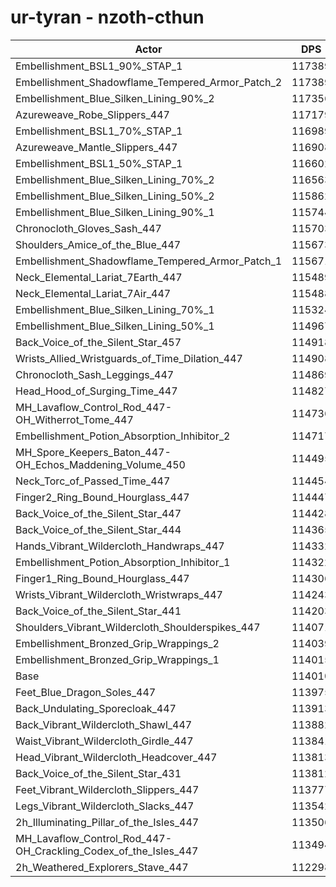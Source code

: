 # ur-tyran - nzoth-cthun
| Actor | DPS | Increase |
|---|:---:|:---:|
|Embellishment_BSL1_90%_STAP_1|117389|2.96%|
|Embellishment_Shadowflame_Tempered_Armor_Patch_2|117389|2.96%|
|Embellishment_Blue_Silken_Lining_90%_2|117356|2.93%|
|Azureweave_Robe_Slippers_447|117179|2.78%|
|Embellishment_BSL1_70%_STAP_1|116989|2.61%|
|Azureweave_Mantle_Slippers_447|116908|2.54%|
|Embellishment_BSL1_50%_STAP_1|116602|2.27%|
|Embellishment_Blue_Silken_Lining_70%_2|116563|2.24%|
|Embellishment_Blue_Silken_Lining_50%_2|115862|1.62%|
|Embellishment_Blue_Silken_Lining_90%_1|115744|1.52%|
|Chronocloth_Gloves_Sash_447|115703|1.48%|
|Shoulders_Amice_of_the_Blue_447|115673|1.46%|
|Embellishment_Shadowflame_Tempered_Armor_Patch_1|115671|1.46%|
|Neck_Elemental_Lariat_7Earth_447|115489|1.30%|
|Neck_Elemental_Lariat_7Air_447|115488|1.30%|
|Embellishment_Blue_Silken_Lining_70%_1|115324|1.15%|
|Embellishment_Blue_Silken_Lining_50%_1|114967|0.84%|
|Back_Voice_of_the_Silent_Star_457|114918|0.80%|
|Wrists_Allied_Wristguards_of_Time_Dilation_447|114908|0.79%|
|Chronocloth_Sash_Leggings_447|114869|0.75%|
|Head_Hood_of_Surging_Time_447|114827|0.72%|
|MH_Lavaflow_Control_Rod_447-OH_Witherrot_Tome_447|114736|0.64%|
|Embellishment_Potion_Absorption_Inhibitor_2|114717|0.62%|
|MH_Spore_Keepers_Baton_447-OH_Echos_Maddening_Volume_450|114495|0.43%|
|Neck_Torc_of_Passed_Time_447|114454|0.39%|
|Finger2_Ring_Bound_Hourglass_447|114447|0.38%|
|Back_Voice_of_the_Silent_Star_447|114428|0.37%|
|Back_Voice_of_the_Silent_Star_444|114365|0.31%|
|Hands_Vibrant_Wildercloth_Handwraps_447|114332|0.28%|
|Embellishment_Potion_Absorption_Inhibitor_1|114322|0.27%|
|Finger1_Ring_Bound_Hourglass_447|114306|0.26%|
|Wrists_Vibrant_Wildercloth_Wristwraps_447|114243|0.20%|
|Back_Voice_of_the_Silent_Star_441|114203|0.17%|
|Shoulders_Vibrant_Wildercloth_Shoulderspikes_447|114071|0.05%|
|Embellishment_Bronzed_Grip_Wrappings_2|114039|0.03%|
|Embellishment_Bronzed_Grip_Wrappings_1|114015|0.00%|
|Base|114010|0.00%|
|Feet_Blue_Dragon_Soles_447|113975|-0.03%|
|Back_Undulating_Sporecloak_447|113913|-0.09%|
|Back_Vibrant_Wildercloth_Shawl_447|113882|-0.11%|
|Waist_Vibrant_Wildercloth_Girdle_447|113841|-0.15%|
|Head_Vibrant_Wildercloth_Headcover_447|113813|-0.17%|
|Back_Voice_of_the_Silent_Star_431|113812|-0.17%|
|Feet_Vibrant_Wildercloth_Slippers_447|113777|-0.20%|
|Legs_Vibrant_Wildercloth_Slacks_447|113542|-0.41%|
|2h_Illuminating_Pillar_of_the_Isles_447|113506|-0.44%|
|MH_Lavaflow_Control_Rod_447-OH_Crackling_Codex_of_the_Isles_447|113494|-0.45%|
|2h_Weathered_Explorers_Stave_447|112298|-1.50%|

